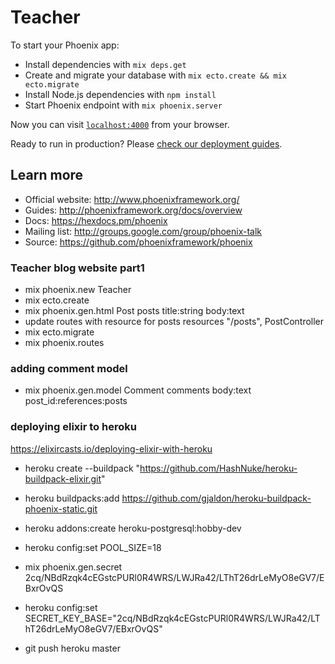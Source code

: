 # Teacher

To start your Phoenix app:

  * Install dependencies with `mix deps.get`
  * Create and migrate your database with `mix ecto.create && mix ecto.migrate`
  * Install Node.js dependencies with `npm install`
  * Start Phoenix endpoint with `mix phoenix.server`

Now you can visit [`localhost:4000`](http://localhost:4000) from your browser.

Ready to run in production? Please [check our deployment guides](http://www.phoenixframework.org/docs/deployment).

## Learn more

  * Official website: http://www.phoenixframework.org/
  * Guides: http://phoenixframework.org/docs/overview
  * Docs: https://hexdocs.pm/phoenix
  * Mailing list: http://groups.google.com/group/phoenix-talk
  * Source: https://github.com/phoenixframework/phoenix

### Teacher blog website part1
  * mix phoenix.new Teacher
  * mix ecto.create
  * mix phoenix.gen.html Post posts title:string body:text
  * update routes with resource for posts
  resources "/posts", PostController
  * mix ecto.migrate
  * mix phoenix.routes

### adding comment model

  * mix phoenix.gen.model Comment comments body:text post_id:references:posts

### deploying elixir to heroku

https://elixircasts.io/deploying-elixir-with-heroku

  * heroku create --buildpack "https://github.com/HashNuke/heroku-buildpack-elixir.git"
  * heroku buildpacks:add https://github.com/gjaldon/heroku-buildpack-phoenix-static.git
  * heroku addons:create heroku-postgresql:hobby-dev
  * heroku config:set POOL_SIZE=18
  * mix phoenix.gen.secret
  2cq/NBdRzqk4cEGstcPURl0R4WRS/LWJRa42/LThT26drLeMyO8eGV7/EBxrOvQS

  * heroku config:set SECRET_KEY_BASE="2cq/NBdRzqk4cEGstcPURl0R4WRS/LWJRa42/LThT26drLeMyO8eGV7/EBxrOvQS"

  * git push heroku master
